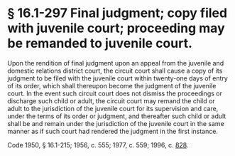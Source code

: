 # § 16.1-297 Final judgment; copy filed with juvenile court; proceeding may be remanded to juvenile court.

<p>Upon the rendition of final judgment upon an appeal from the juvenile and domestic relations district court, the circuit court shall cause a copy of its judgment to be filed with the juvenile court within twenty-one days of entry of its order, which shall thereupon become the judgment of the juvenile court. In the event such circuit court does not dismiss the proceedings or discharge such child or adult, the circuit court may remand the child or adult to the jurisdiction of the juvenile court for its supervision and care, under the terms of its order or judgment, and thereafter such child or adult shall be and remain under the jurisdiction of the juvenile court in the same manner as if such court had rendered the judgment in the first instance.</p><p>Code 1950, § 16.1-215; 1956, c. 555; 1977, c. 559; 1996, c. <a href='http://lis.virginia.gov/cgi-bin/legp604.exe?961+ful+CHAP0828'>828</a>.</p>